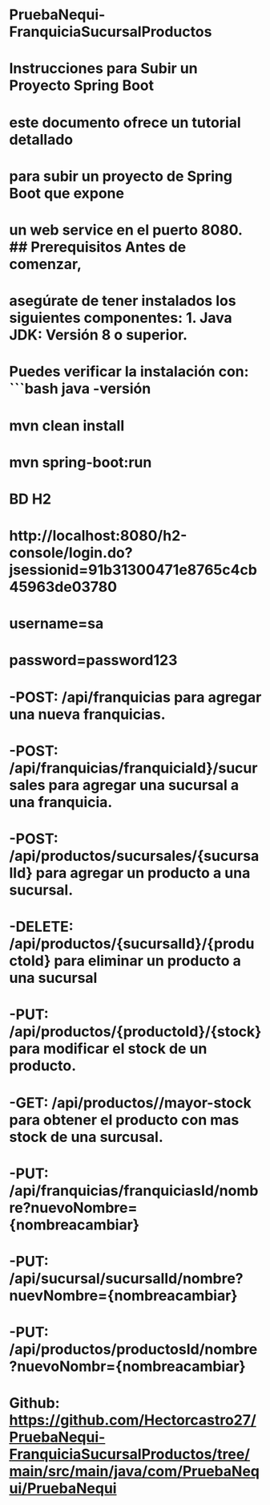 # PruebaNequi-FranquiciaSucursalProductos


# Instrucciones para Subir un Proyecto Spring Boot
# este documento ofrece un tutorial detallado 
# para subir un proyecto de Spring Boot que expone 
# un web service en el puerto 8080. ## Prerequisitos Antes de comenzar, 
# asegúrate de tener instalados los siguientes componentes: 1. **Java JDK**: Versión 8 o superior. 
# Puedes verificar la instalación con: ```bash java -versión

# mvn clean install

# mvn spring-boot:run

# BD H2
# http://localhost:8080/h2-console/login.do?jsessionid=91b31300471e8765c4cb45963de03780
# username=sa
# password=password123

# -POST: /api/franquicias para agregar una nueva franquicias.
# -POST: /api/franquicias/franquiciaId}/sucursales para agregar una sucursal a una franquicia.
# -POST: /api/productos/sucursales/{sucursalId} para agregar un producto a una sucursal.
# -DELETE: /api/productos/{sucursalId}/{productoId} para eliminar un producto a una sucursal
# -PUT: /api/productos/{productoId}/{stock}para modificar el stock de un producto.
# -GET: /api/productos//mayor-stock para obtener el producto con mas stock de una surcusal.

# -PUT: /api/franquicias/franquiciasId/nombre?nuevoNombre={nombreacambiar}
# -PUT: /api/sucursal/sucursalId/nombre?nuevNombre={nombreacambiar}
# -PUT: /api/productos/productosId/nombre?nuevoNombr={nombreacambiar}

# Github: https://github.com/Hectorcastro27/PruebaNequi-FranquiciaSucursalProductos/tree/main/src/main/java/com/PruebaNequi/PruebaNequi
